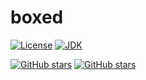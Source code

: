 # boxed
[![License](https://img.shields.io/badge/license-GPL%20v3.0-important)](https://github.com/jtrejosb/boxed/blob/master/LICENSE.md)
[![JDK](https://img.shields.io/badge/java%20versions-JDK%208%2B%20compatible-red)](https://github.com/jtrejosb/boxed)

[![GitHub stars](https://img.shields.io/github/stars/jtrejosb/boxed?color=informational&label=stars&logo=Github&style=flat)](https://github.com/jtrejosb/boxed/stargazers)
[![GitHub stars](https://img.shields.io/github/stars/jtrejosb/boxed?color=informational&label=forks&logo=Github&style=flat)](https://github.com/jtrejosb/boxed/stargazers)
